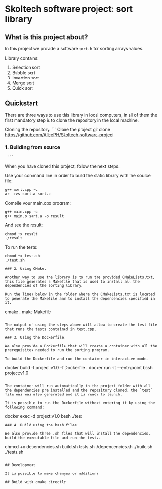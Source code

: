 Skoltech software project: sort library
===================================

## What is this project about?

In this project we provide a software `sort.h` for sorting arrays values.

Library contains:
1) Selection sort
2) Bubble sort
3) Insertion sort
4) Merge sort
5) Quick sort


## Quickstart

There are three ways to use this library in local computers, in all of them the first mandatory step is to clone the repository in the local machine.

Cloning the repository:
    ```
    Clone the project
    git clone https://github.com/AlicePH/Skoltech-software-project

### 1. Building from source

     ```   
When you have cloned this project, follow the next steps.
   
   Use your command line in order to build the static library with the source file:
   
   ```
   g++ sort.cpp -c
   ar  rvs sort.a sort.o 
   ```

   Compile your main.cpp program:
   ```
   g++ main.cpp -c
   g++ main.o sort.a -o result
   ```

   And see the result:
   ```
   chmod +x result
   ./result
   ```

   To run the tests:
   ```
   chmod +x test.sh
   ./test.sh
   ```
```
### 2. Using CMake.

Another way to use the library is to run the provided CMakeLists.txt, this file generates a Makefile that is used to install all the dependencies of the sorting library.

Run the lines below in the folder where the CMakeLists.txt is located to generate the Makefile and to install the dependencies specified in it.

```
cmake .
make Makefile
```

The output of using the steps above will allow to create the test file that runs the tests contained in test.cpp.

### 3. Using the Dockerfile.

We also provide a Dockerfile that will create a container with all the prerequisites needed to run the sorting program.

To build the Dockerfile and run the container in interactive mode.

```
docker build -t project:v1.0 -f Dockerfile .
docker run -it --entrypoint bash project:v1.0
```

The container will run automatically in the project folder with all the dependencies pre installed and the repository cloned, the `test` file was was also generated and it is ready to launch.

It is possible to run the Dockerfile without entering it by using the following command:

```
docker exec -d project:v1.0  bash ./test
```
### 4. Build using the bash files.

We also provide three .sh files that will install the dependencies, build the executable file and run the tests.

```
chmod +x dependencies.sh build.sh tests.sh
./dependencies.sh
./build.sh
./tests.sh
```

## Development

It is possible to make changes or additions 

## Build with cmake directly

